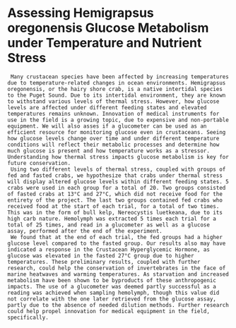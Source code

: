 # Assessing Hemigrapsus oregonensis Glucose Metabolism under Temperature and Nutrient Stress

     Many crustacean species have been affected by increasing temperatures due to temperature-related changes in ocean environments. Hemigrapsus oregonensis, or the hairy shore crab, is a native intertidal species to the Puget Sound. Due to its intertidal environment, they are known to withstand various levels of thermal stress. However, how glucose levels are affected under different feeding states and elevated temperatures remains unknown. Innovation of medical instruments for use in the field is a growing topic, due to expensive and non-portable equipment. We will also asses if a glucometer can be used as an efficient resource for monitoring glucose even in crustaceans. Seeing how glucose levels change over time and under different temperature conditions will reflect their metabolic processes and determine how much glucose is present and how temperature works as a stressor. Understanding how thermal stress impacts glucose metabolism is key for future conservation.
     Using two different levels of thermal stress, coupled with groups of fed and fasted crabs, we hypothesize that crabs under thermal stress will display altered glucose levels within different feeding states. 5 crabs were used in each group for a total of 20. Two groups consisted of fasted crabs at 13°C and 27°C, which did not receive food for the entirety of the project. The last two groups contained fed crabs who received food at the start of each trial, for a total of two times. This was in the form of bull kelp, Nereocystis luetkeana, due to its high carb nature. Hemolymph was extracted 5 times each trial for a total of 25 times, and read in a glucometer as well as a glucose assay, performed after the end of the experiment. 
     We found that at the end of each trial, the fed groups had a higher glucose level compared to the fasted group. Our results also may have indicated a response in the Crustacean Hyperglycemic Hormone, as glucose was elevated in the fasted 27°C group due to higher temperatures. These preliminary results, coupled with further research, could help the conservation of invertebrates in the face of marine heatwaves and warming temperatures. As starvation and increased metabolism have been shown to be byproducts of these anthropogenic impacts. The use of a glucometer was deemed partly successful as a reading was achieved when sampling hemolymph, though this value did not correlate with the one later retrieved from the glucose assay, partly due to the absence of needed dilution methods. Further research could help propel innovation for medical equipment in the field, specifically. 

